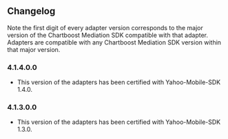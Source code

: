 ## Changelog

Note the first digit of every adapter version corresponds to the major version of the Chartboost Mediation SDK compatible with that adapter. 
Adapters are compatible with any Chartboost Mediation SDK version within that major version.

### 4.1.4.0.0
- This version of the adapters has been certified with Yahoo-Mobile-SDK 1.4.0.

### 4.1.3.0.0
- This version of the adapters has been certified with Yahoo-Mobile-SDK 1.3.0.
